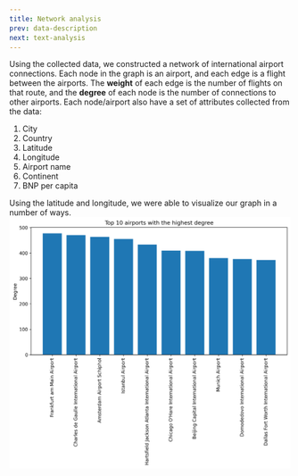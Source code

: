 ```yaml
---
title: Network analysis
prev: data-description
next: text-analysis
---
```


Using the collected data, we constructed a network of international airport connections. Each node in the graph is an airport, and each edge is a flight between the airports. The **weight** of each edge is the number of flights on that route, and the **degree** of each node is the number of connections to other airports. Each node/airport also have a set of attributes collected from the data:
1. City
2. Country
3. Latitude
4. Longitude
5. Airport name
6. Continent
7. BNP per capita

Using the latitude and longitude, we were able to visualize our graph in a number of ways. 
![graph1](../images/top10_airports_degree.png)